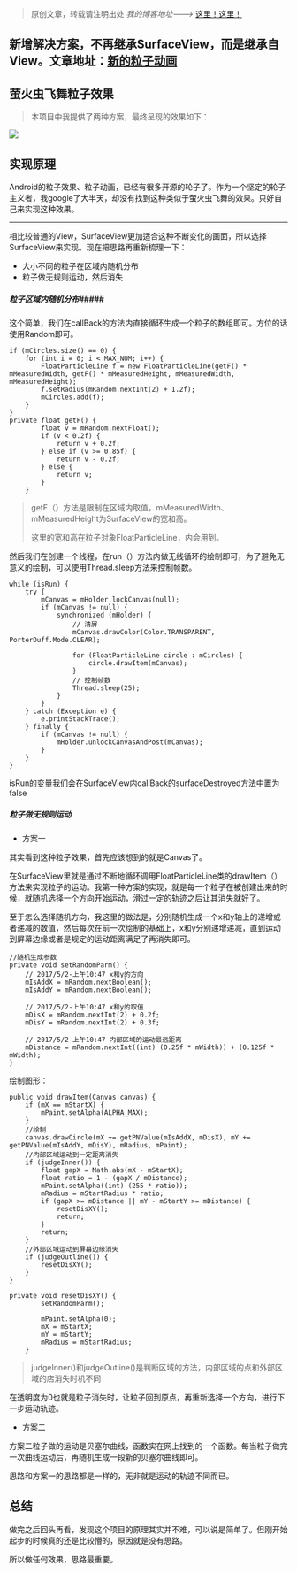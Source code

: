 > 原创文章，转载请注明出处
*我的博客地址--->* [这里！这里！](http://ailoli.me/)

## 新增解决方案，不再继承SurfaceView，而是继承自View。文章地址：[新的粒子动画](http://ailoli.me/2017/06/28/%E7%B2%92%E5%AD%90%E5%8D%87%E7%BA%A7/)

## 萤火虫飞舞粒子效果
>本项目中我提供了两种方案，最终呈现的效果如下：

![](http://JadynAi.github.io/img/20170428-blog-particle.gif)

## 实现原理

Android的粒子效果、粒子动画，已经有很多开源的轮子了。作为一个坚定的轮子主义者，我google了大半天，却没有找到这种类似于萤火虫飞舞的效果。只好自己来实现这种效果。

---

相比较普通的View，SurfaceView更加适合这种不断变化的画面，所以选择SurfaceView来实现。现在把思路再重新梳理一下：

- 大小不同的粒子在区域内随机分布
- 粒子做无规则运动，然后消失

##### 粒子区域内随机分布#####

这个简单，我们在callBack的方法内直接循环生成一个粒子的数组即可。方位的话使用Random即可。

```
if (mCircles.size() == 0) {
    for (int i = 0; i < MAX_NUM; i++) {
        FloatParticleLine f = new FloatParticleLine(getF() * mMeasuredWidth, getF() * mMeasuredHeight, mMeasuredWidth, mMeasuredHeight);
        f.setRadius(mRandom.nextInt(2) + 1.2f);
        mCircles.add(f);
    }
}
private float getF() {
        float v = mRandom.nextFloat();
        if (v < 0.2f) {
            return v + 0.2f;
        } else if (v >= 0.85f) {
            return v - 0.2f;
        } else {
            return v;
        }
    }
```

> getF（）方法是限制在区域内取值，mMeasuredWidth、mMeasuredHeight为SurfaceView的宽和高。
>
> 这里的宽和高在粒子对象FloatParticleLine，内会用到。

然后我们在创建一个线程，在run（）方法内做无线循环的绘制即可，为了避免无意义的绘制，可以使用Thread.sleep方法来控制帧数。

```
while (isRun) {
    try {
        mCanvas = mHolder.lockCanvas(null);
        if (mCanvas != null) {
            synchronized (mHolder) {
                // 清屏
                mCanvas.drawColor(Color.TRANSPARENT, PorterDuff.Mode.CLEAR);

                for (FloatParticleLine circle : mCircles) {
                    circle.drawItem(mCanvas);
                }
                // 控制帧数
                Thread.sleep(25);
            }
        }
    } catch (Exception e) {
        e.printStackTrace();
    } finally {
        if (mCanvas != null) {
            mHolder.unlockCanvasAndPost(mCanvas);
        }
    }
}
```

isRun的变量我们会在SurfaceView内callBack的surfaceDestroyed方法中置为false

##### 粒子做无规则运动

- 方案一

其实看到这种粒子效果，首先应该想到的就是Canvas了。

在SurfaceView里就是通过不断地循环调用FloatParticleLine类的drawItem（）方法来实现粒子的运动。我第一种方案的实现，就是每一个粒子在被创建出来的时候，就随机选择一个方向开始运动，滑过一定的轨迹之后让其消失就好了。

至于怎么选择随机方向，我这里的做法是，分别随机生成一个x和y轴上的递增或者递减的数值，然后每次在前一次绘制的基础上，x和y分别递增递减，直到运动到屏幕边缘或者是规定的运动距离满足了再消失即可。

```
//随机生成参数
private void setRandomParm() {
    // 2017/5/2-上午10:47 x和y的方向
    mIsAddX = mRandom.nextBoolean();
    mIsAddY = mRandom.nextBoolean();

    // 2017/5/2-上午10:47 x和y的取值
    mDisX = mRandom.nextInt(2) + 0.2f;
    mDisY = mRandom.nextInt(2) + 0.3f;

    // 2017/5/2-上午10:47 内部区域的运动最远距离
    mDistance = mRandom.nextInt((int) (0.25f * mWidth)) + (0.125f * mWidth);
}
```

绘制图形：

```
public void drawItem(Canvas canvas) {
    if (mX == mStartX) {
        mPaint.setAlpha(ALPHA_MAX);
    }
    //绘制
    canvas.drawCircle(mX += getPNValue(mIsAddX, mDisX), mY += getPNValue(mIsAddY, mDisY), mRadius, mPaint);
    //内部区域运动到一定距离消失
    if (judgeInner()) {
        float gapX = Math.abs(mX - mStartX);
        float ratio = 1 - (gapX / mDistance);
        mPaint.setAlpha((int) (255 * ratio));
        mRadius = mStartRadius * ratio;
        if (gapX >= mDistance || mY - mStartY >= mDistance) {
            resetDisXY();
            return;
        }
        return;
    }
    //外部区域运动到屏幕边缘消失
    if (judgeOutline()) {
        resetDisXY();
    }
}

private void resetDisXY() {
        setRandomParm();

        mPaint.setAlpha(0);
        mX = mStartX;
        mY = mStartY;
        mRadius = mStartRadius;
    }
```

> judgeInner()和judgeOutline()是判断区域的方法，内部区域的点和外部区域的店消失时机不同

在透明度为0也就是粒子消失时，让粒子回到原点，再重新选择一个方向，进行下一步运动轨迹。

- 方案二

方案二粒子做的运动是贝塞尔曲线，函数实在网上找到的一个函数。每当粒子做完一次曲线运动后，再随机生成一段新的贝塞尔曲线即可。

思路和方案一的思路都是一样的，无非就是运动的轨迹不同而已。

## 总结

做完之后回头再看，发现这个项目的原理其实并不难，可以说是简单了。但刚开始起步的时候真的还是比较懵的，原因就是没有思路。

所以做任何效果，思路最重要。


